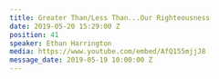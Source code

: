 ```yaml
---
title: Greater Than/Less Than...Our Righteousness
date: 2019-05-20 15:29:00 Z
position: 41
speaker: Ethan Harrington
media: https://www.youtube.com/embed/AfQ155mjjJ8
message_date: 2019-05-19 10:00:00 Z
---
```


